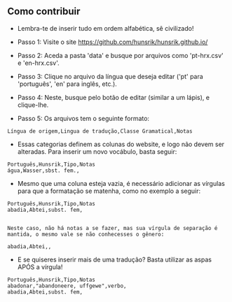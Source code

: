 ## Como contribuir
* Lembra-te de inserir tudo em ordem alfabética, sê civilizado!

* Passo 1: Visite o site https://github.com/hunsrik/hunsrik.github.io/
* Passo 2: Aceda a pasta 'data' e busque por arquivos como 'pt-hrx.csv' e 'en-hrx.csv'.
* Passo 3: Clique no arquivo da língua que deseja editar ('pt' para 'português', 'en' para inglês, etc.).
* Passo 4: Neste, busque pelo botão de editar (similar a um lápis), e clique-lhe.
* Passo 5: Os arquivos tem o seguinte formato:
```
Língua de origem,Lingua de tradução,Classe Gramatical,Notas
```
* Essas categorias definem as colunas do website, e logo não devem ser alteradas. Para inserir um novo vocábulo, basta seguir:
```
Português,Hunsrik,Tipo,Notas
água,Wasser,sbst. fem.,
```
* Mesmo que uma coluna esteja vazia, é necessário adicionar as vírgulas para que a formatação se matenha, como no exemplo a seguir:
```
Português,Hunsrik,Tipo,Notas
abadia,Abtei,subst. fem,


Neste caso, não há notas a se fazer, mas sua vírgula de separação é mantida, o mesmo vale se não conhecesses o gênero:

abadia,Abtei,,
```
* E se quiseres inserir mais de uma tradução? Basta utilizar as aspas APÓS a vírgula!
```
Português,Hunsrik,Tipo,Notas
abadonar,"abandoneere, uffgewe",verbo,
abadia,Abtei,subst. fem,
```
